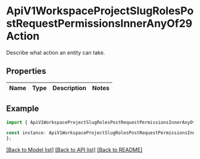 # ApiV1WorkspaceProjectSlugRolesPostRequestPermissionsInnerAnyOf29Action

Describe what action an entity can take.

## Properties

Name | Type | Description | Notes
------------ | ------------- | ------------- | -------------

## Example

```typescript
import { ApiV1WorkspaceProjectSlugRolesPostRequestPermissionsInnerAnyOf29Action } from './api';

const instance: ApiV1WorkspaceProjectSlugRolesPostRequestPermissionsInnerAnyOf29Action = {
};
```

[[Back to Model list]](../README.md#documentation-for-models) [[Back to API list]](../README.md#documentation-for-api-endpoints) [[Back to README]](../README.md)

